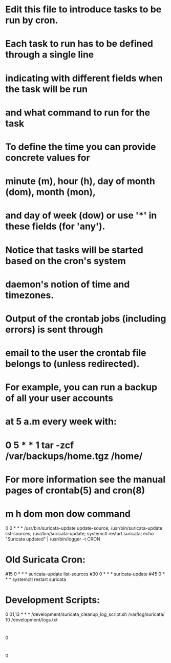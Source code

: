 # Edit this file to introduce tasks to be run by cron.
#
# Each task to run has to be defined through a single line
# indicating with different fields when the task will be run
# and what command to run for the task
#
# To define the time you can provide concrete values for
# minute (m), hour (h), day of month (dom), month (mon),
# and day of week (dow) or use '*' in these fields (for 'any').
#
# Notice that tasks will be started based on the cron's system
# daemon's notion of time and timezones.
#
# Output of the crontab jobs (including errors) is sent through
# email to the user the crontab file belongs to (unless redirected).
#
# For example, you can run a backup of all your user accounts
# at 5 a.m every week with:
# 0 5 * * 1 tar -zcf /var/backups/home.tgz /home/
#
# For more information see the manual pages of crontab(5) and cron(8)
#
# m h  dom mon dow   command
0 0 * * * /usr/bin/suricata-update update-source; /usr/bin/suricata-update list-sources; /usr/bin/suricata-update; systemctl restart suricata; echo "Suricata updated" | /usr/bin/logger -t CRON
#
# Old Suricata Cron:
#15 0 * * * suricata-update list-sources
#30 0 * * * suricata-update
#45 0 * * * systemctl restart suricata
#
# Development Scripts:
0 01,13 * * * /development/suricata_cleanup_log_script.sh /var/log/suricata/ 10 /development/logs.txt
# 
0 
#
0 
